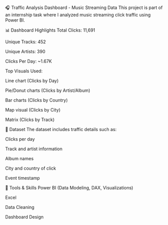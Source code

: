 🎧 Traffic Analysis Dashboard - Music Streaming Data
This project is part of an internship task where I analyzed music streaming click traffic using Power BI.

📊 Dashboard Highlights
Total Clicks: 11,691

Unique Tracks: 452

Unique Artists: 390

Clicks Per Day: ~1.67K

Top Visuals Used:

Line chart (Clicks by Day)

Pie/Donut charts (Clicks by Artist/Album)

Bar charts (Clicks by Country)

Map visual (Clicks by City)

Matrix (Clicks by Track)

📁 Dataset
The dataset includes traffic details such as:

Clicks per day

Track and artist information

Album names

City and country of click

Event timestamp

🔧 Tools & Skills
Power BI (Data Modeling, DAX, Visualizations)

Excel

Data Cleaning

Dashboard Design
